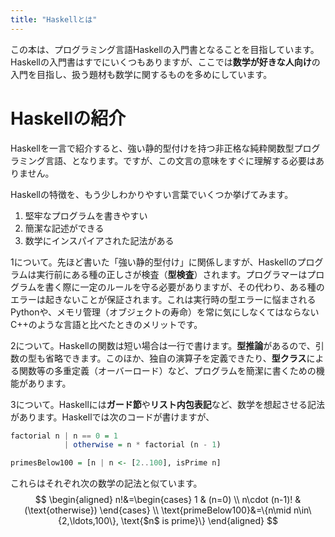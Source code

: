 ```yaml
---
title: "Haskellとは"
---
```


この本は、プログラミング言語Haskellの入門書となることを目指しています。Haskellの入門書はすでにいくつもありますが、ここでは**数学が好きな人向け**の入門を目指し、扱う題材も数学に関するものを多めにしています。

# Haskellの紹介

Haskellを一言で紹介すると、強い静的型付けを持つ非正格な純粋関数型プログラミング言語、となります。ですが、この文言の意味をすぐに理解する必要はありません。

Haskellの特徴を、もう少しわかりやすい言葉でいくつか挙げてみます。

1. 堅牢なプログラムを書きやすい
2. 簡潔な記述ができる
3. 数学にインスパイアされた記法がある

1について。先ほど書いた「強い静的型付け」に関係しますが、Haskellのプログラムは実行前にある種の正しさが検査（**型検査**）されます。プログラマーはプログラムを書く際に一定のルールを守る必要がありますが、その代わり、ある種のエラーは起きないことが保証されます。これは実行時の型エラーに悩まされるPythonや、メモリ管理（オブジェクトの寿命）を常に気にしなくてはならないC++のような言語と比べたときのメリットです。

2について。Haskellの関数は短い場合は一行で書けます。**型推論**があるので、引数の型も省略できます。このほか、独自の演算子を定義できたり、**型クラス**による関数等の多重定義（オーバーロード）など、プログラムを簡潔に書くための機能があります。

3について。Haskellには**ガード節**や**リスト内包表記**など、数学を想起させる記法があります。Haskellでは次のコードが書けますが、

```haskell
factorial n | n == 0 = 1
            | otherwise = n * factorial (n - 1)
```

```haskell
primesBelow100 = [n | n <- [2..100], isPrime n]
```

これらはそれぞれ次の数学の記法と似ています。
$$
\begin{aligned}
n!&=\begin{cases}
1 & (n=0) \\
n\cdot (n-1)! & (\text{otherwise})
\end{cases} \\
\text{primeBelow100}&=\{n\mid n\in\{2,\ldots,100\}, \text{$n$ is prime}\}
\end{aligned}
$$

<!-- # 扱う数学的内容 -->

<!-- * ユークリッドの互除法 -->
